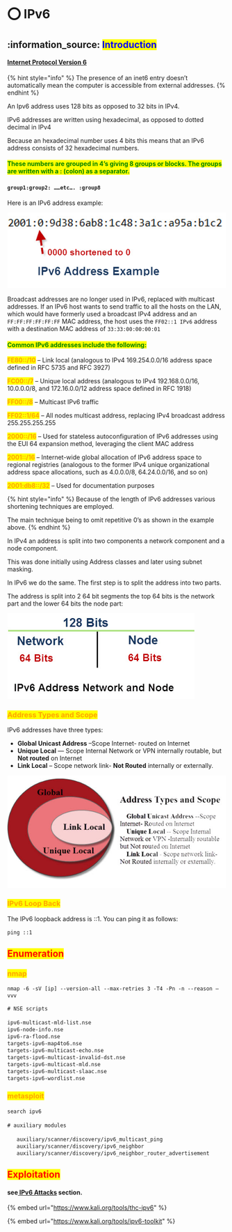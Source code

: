 # ⭕ IPv6

## :information\_source: <mark style="color:blue;">Introduction</mark>

#### [Internet Protocol Version 6](https://datatracker.ietf.org/doc/html/rfc8200)

{% hint style="info" %}
The presence of an inet6 entry doesn’t automatically mean the computer is accessible from external addresses.
{% endhint %}

An Ipv6 address uses 128 bits as opposed to 32 bits in IPv4.

IPv6 addresses are written using hexadecimal, as opposed to dotted decimal in IPv4

Because an hexadecimal number uses 4 bits this means that an IPv6 address consists of 32 hexadecimal numbers.

#### <mark style="color:green;">These numbers are grouped in 4’s giving 8 groups or blocks. The groups are written with a : (colon) as a separator.</mark>

#### `group1:group2: ……etc…. :group8`

Here is an IPv6 address example:

![](<../../.gitbook/assets/image (283) (1) (1) (1) (1) (1) (1).png>)

Broadcast addresses are no longer used in IPv6, replaced with multicast addresses. If an IPv6 host wants to send traffic to all the hosts on the LAN, which would have formerly used a broadcast IPv4 address and an `FF:FF:FF:FF:FF:FF` MAC address, the host uses the `FF02::1 IPv6` address with a destination MAC address of `33:33:00:00:00:01`

#### <mark style="color:green;">Common IPv6 addresses include the following:</mark>

<mark style="color:orange;">**FE80::/10**</mark> <mark style="color:orange;"></mark><mark style="color:orange;"></mark> – Link local (analogous to IPv4 169.254.0.0/16 address space defined in RFC 5735 and RFC 3927)

<mark style="color:orange;">**FC00::/7**</mark> – Unique local address (analogous to IPv4 192.168.0.0/16, 10.0.0.0/8, and 172.16.0.0/12 address space defined in RFC 1918)

<mark style="color:orange;">**FF00::/8**</mark> – Multicast IPv6 traffic

<mark style="color:orange;">**FF02::1/64**</mark> – All nodes multicast address, replacing IPv4 broadcast address 255.255.255.255

<mark style="color:orange;">**2000::/16**</mark> <mark style="color:orange;"></mark><mark style="color:orange;"></mark> – Used for stateless autoconfiguration of IPv6 addresses using the EUI 64 expansion method, leveraging the client MAC address

<mark style="color:orange;">**2001::/16**</mark> <mark style="color:orange;"></mark><mark style="color:orange;"></mark> – Internet-wide global allocation of IPv6 address space to regional registries (analogous to the former IPv4 unique organizational address space allocations, such as 4.0.0.0/8, 64.24.0.0/16, and so on)

<mark style="color:orange;">**2001:db8::/32**</mark> – Used for documentation purposes

{% hint style="info" %}
Because of the length of IPv6 addresses various shortening techniques are employed.

The main technique being to omit repetitive 0’s as shown in the example above.
{% endhint %}

In IPv4 an address is split into two components a network component and a node component.

This was done initially using Address classes and later using subnet masking.

In IPv6 we do the same. The first step is to split the address into two parts.

The address is split into 2 64 bit segments the top 64 bits is the network part and the lower 64 bits the node part:

![](<../../.gitbook/assets/image (277) (1) (1) (1) (1) (1) (1).png>)

### <mark style="color:orange;">Address Types and Scope</mark>

IPv6 addresses have three types:

* **Global Unicast Address** –Scope Internet- routed on Internet
* **Unique Local** — Scope Internal Network or VPN internally routable, but **Not routed** on Internet
* **Link Local** – Scope network link- **Not Routed** internally or externally.

![](<../../.gitbook/assets/image (276) (1) (1) (1) (1) (1) (1) (1).png>)

### <mark style="color:orange;">IPv6 Loop Back</mark>

The IPv6 loopback address is ::1. You can ping it as follows:

```
ping ::1
```

## <mark style="color:red;">Enumeration</mark>

### <mark style="color:orange;">nmap</mark>

```
nmap -6 -sV [ip] --version-all --max-retries 3 -T4 -Pn -n --reason –vvv 
```

```
# NSE scripts

ipv6-multicast-mld-list.nse
ipv6-node-info.nse
ipv6-ra-flood.nse
targets-ipv6-map4to6.nse
targets-ipv6-multicast-echo.nse
targets-ipv6-multicast-invalid-dst.nse
targets-ipv6-multicast-mld.nse
targets-ipv6-multicast-slaac.nse
targets-ipv6-wordlist.nse
```

### <mark style="color:orange;">metasploit</mark>

```
search ipv6

# auxiliary modules

   auxiliary/scanner/discovery/ipv6_multicast_ping
   auxiliary/scanner/discovery/ipv6_neighbor
   auxiliary/scanner/discovery/ipv6_neighbor_router_advertisement
```

## <mark style="color:red;">Exploitation</mark>

#### see[ IPv6 Attacks](../network-devices/ipv6-attacks/) section.

{% embed url="https://www.kali.org/tools/thc-ipv6" %}

{% embed url="https://www.kali.org/tools/ipv6-toolkit" %}

